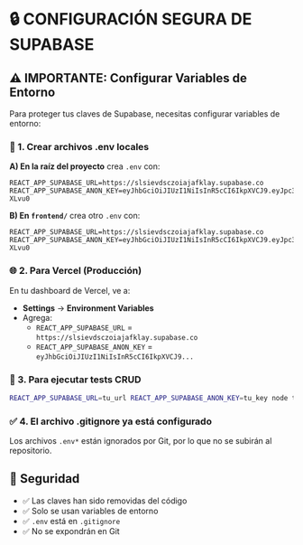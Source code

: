 # 🔒 CONFIGURACIÓN SEGURA DE SUPABASE

## ⚠️ IMPORTANTE: Configurar Variables de Entorno

Para proteger tus claves de Supabase, necesitas configurar variables de entorno:

### 📝 1. Crear archivos .env locales

**A) En la raíz del proyecto** crea `.env` con:

```env
REACT_APP_SUPABASE_URL=https://slsievdsczoiajafklay.supabase.co
REACT_APP_SUPABASE_ANON_KEY=eyJhbGciOiJIUzI1NiIsInR5cCI6IkpXVCJ9.eyJpc3MiOiJzdXBhYmFzZSIsInJlZiI6InNsc2lldmRzY3pvaWFqYWZrbGF5Iiwicm9sZSI6ImFub24iLCJpYXQiOjE3NTM0NTI2NzYsImV4cCI6MjA2OTAyODY3Nn0.jeJ7Pxy9Spo3e7fOAn0zuZPgGUkFMZ206NWAs-XLvu0
```

**B) En `frontend/`** crea otro `.env` con:

```env
REACT_APP_SUPABASE_URL=https://slsievdsczoiajafklay.supabase.co
REACT_APP_SUPABASE_ANON_KEY=eyJhbGciOiJIUzI1NiIsInR5cCI6IkpXVCJ9.eyJpc3MiOiJzdXBhYmFzZSIsInJlZiI6InNsc2lldmRzY3pvaWFqYWZrbGF5Iiwicm9sZSI6ImFub24iLCJpYXQiOjE3NTM0NTI2NzYsImV4cCI6MjA2OTAyODY3Nn0.jeJ7Pxy9Spo3e7fOAn0zuZPgGUkFMZ206NWAs-XLvu0
```

### 🌐 2. Para Vercel (Producción)

En tu dashboard de Vercel, ve a:
- **Settings** → **Environment Variables**
- Agrega:
  - `REACT_APP_SUPABASE_URL` = `https://slsievdsczoiajafklay.supabase.co`
  - `REACT_APP_SUPABASE_ANON_KEY` = `eyJhbGciOiJIUzI1NiIsInR5cCI6IkpXVCJ9...`

### 🧪 3. Para ejecutar tests CRUD

```bash
REACT_APP_SUPABASE_URL=tu_url REACT_APP_SUPABASE_ANON_KEY=tu_key node test-crud-fixed.js
```

### ✅ 4. El archivo .gitignore ya está configurado

Los archivos `.env*` están ignorados por Git, por lo que no se subirán al repositorio.

## 🚨 Seguridad

- ✅ Las claves han sido removidas del código
- ✅ Solo se usan variables de entorno
- ✅ `.env` está en `.gitignore`
- ✅ No se expondrán en Git 